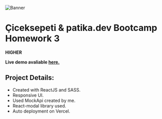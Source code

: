![Banner](./src/images/design/banner.jpg)

# **Çiceksepeti & patika.dev Bootcamp** Homework 3

**HIGHER**

**Live demo avaliable [here.](https://cicek-sepeti-patika-dev-homework-3.vercel.app/)**

## Project Details:

- Created with ReactJS and SASS.
- Responsive UI.
- Used MockApi created by me.
- React-modal library used.
- Auto deployment on Vercel.
